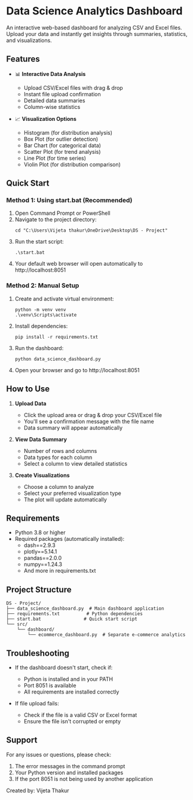 # Data Science Analytics Dashboard

An interactive web-based dashboard for analyzing CSV and Excel files. Upload your data and instantly get insights through summaries, statistics, and visualizations.

## Features

- 📊 **Interactive Data Analysis**
  - Upload CSV/Excel files with drag & drop
  - Instant file upload confirmation
  - Detailed data summaries
  - Column-wise statistics

- 📈 **Visualization Options**
  - Histogram (for distribution analysis)
  - Box Plot (for outlier detection)
  - Bar Chart (for categorical data)
  - Scatter Plot (for trend analysis)
  - Line Plot (for time series)
  - Violin Plot (for distribution comparison)

## Quick Start

### Method 1: Using start.bat (Recommended)

1. Open Command Prompt or PowerShell
2. Navigate to the project directory:
   ```
   cd "C:\Users\Vijeta thakur\OneDrive\Desktop\DS - Project"
   ```
3. Run the start script:
   ```
   .\start.bat
   ```
4. Your default web browser will open automatically to http://localhost:8051

### Method 2: Manual Setup

1. Create and activate virtual environment:
   ```
   python -m venv venv
   .\venv\Scripts\activate
   ```

2. Install dependencies:
   ```
   pip install -r requirements.txt
   ```

3. Run the dashboard:
   ```
   python data_science_dashboard.py
   ```

4. Open your browser and go to http://localhost:8051

## How to Use

1. **Upload Data**
   - Click the upload area or drag & drop your CSV/Excel file
   - You'll see a confirmation message with the file name
   - Data summary will appear automatically

2. **View Data Summary**
   - Number of rows and columns
   - Data types for each column
   - Select a column to view detailed statistics

3. **Create Visualizations**
   - Choose a column to analyze
   - Select your preferred visualization type
   - The plot will update automatically

## Requirements

- Python 3.8 or higher
- Required packages (automatically installed):
  - dash==2.9.3
  - plotly==5.14.1
  - pandas==2.0.0
  - numpy==1.24.3
  - And more in requirements.txt

## Project Structure

```
DS - Project/
├── data_science_dashboard.py  # Main dashboard application
├── requirements.txt          # Python dependencies
├── start.bat                # Quick start script
└── src/
    └── dashboard/
        └── ecommerce_dashboard.py  # Separate e-commerce analytics
```

## Troubleshooting

- If the dashboard doesn't start, check if:
  - Python is installed and in your PATH
  - Port 8051 is available
  - All requirements are installed correctly

- If file upload fails:
  - Check if the file is a valid CSV or Excel format
  - Ensure the file isn't corrupted or empty

## Support

For any issues or questions, please check:
1. The error messages in the command prompt
2. Your Python version and installed packages
3. If the port 8051 is not being used by another application

Created by: Vijeta Thakur
